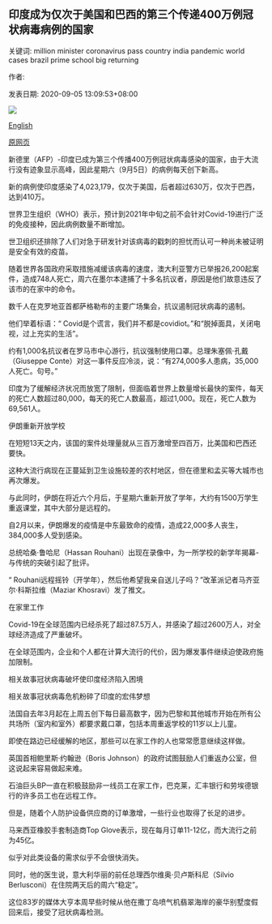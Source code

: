 ## 印度成为仅次于美国和巴西的第三个传递400万例冠状病毒病例的国家

关键词: million minister coronavirus pass country india pandemic world cases brazil prime school big returning

作者: 

发表日期: 2020-09-05 13:09:53+08:00

![](https://www.straitstimes.com/sites/default/files/styles/x_large/public/articles/2020/09/05/fhindia0509.jpg?itok=kXW_KM1R)

[English](India%20becomes%20third%20country%20to%20pass%20four%20million%20coronavirus%20cases%2C%20after%20US%20and%20Brazil.md)

[原网页](https://www.straitstimes.com/asia/south-asia/india-closes-in-on-brazil-as-covid-19-infections-cross-4-million)

新德里（AFP）-印度已成为第三个传播400万例冠状病毒感染的国家，由于大流行没有迹象显示高峰，因此星期六（9月5日）的病例每天创下新高。

新的病例使印度感染了4,023,179，仅次于美国，后者超过630万，仅次于巴西，达到410万。

世界卫生组织（WHO）表示，预计到2021年中旬之前不会针对Covid-19进行广泛的免疫接种，因此病例数量不断增加。

世卫组织还排除了人们对急于研发针对该病毒的戳刺的担忧而认可一种尚未被证明是安全有效的疫苗。

随着世界各国政府采取措施减缓该病毒的速度，澳大利亚警方已举报2​​6,200起案件，造成748人死亡，周六在墨尔本逮捕了十多名抗议者，原因是他们故意违反了该市的在家中的命令。

数千人在克罗地亚首都萨格勒布的主要广场集会，抗议遏制冠状病毒的遏制。

他们举着标语：“ Covid是个谎言，我们并不都是covidiot。”和“脱掉面具，关闭电视，过上充实的生活”。

约有1,000名抗议者在罗马市中心游行，抗议强制使用口罩。总理朱塞佩·孔戴（Giuseppe Conte）对这一事件反应冷淡，说：“有274,000多人患病，35,000人死亡。句号。”

印度为了缓解经济状况而放宽了限制，但面临着世界上数量增长最快的案件，每天的死亡人数超过80,000，每天的死亡人数最高，超过1,000。现在，死亡人数为69,561人。

伊朗重新开放学校

在短短13天之内，该国的案件处理量就从三百万激增至四百万，比美国和巴西还要快。

这种大流行病现在正蔓延到卫生设施较差的农村地区，但在德里和孟买等大城市也再次爆发。

与此同时，伊朗在将近六个月后，于星期六重新开放了学年，大约有1500万学生重返课堂，其中大部分是远程的。

自2月以来，伊朗爆发的疫情是中东最致命的疫情，造成22,000多人丧生，384,000多人受到感染。

总统哈桑·鲁哈尼（Hassan Rouhani）出现在录像中，为一所学校的新学年揭幕-与传统的突破引起了批评。

“ Rouhani远程摇铃（开学年），然后他希望我亲自送儿子吗？”改革派记者马齐亚尔·科斯拉维（Maziar Khosravi）发了推文。

在家里工作

Covid-19在全球范围内已经杀死了超过87.5万人，并感染了超过2600万人，对全球经济造成了严重破坏。

在全球范围内，企业和个人都在计算大流行的代价，因为爆发事件继续迫使政府施加限制。

相关故事冠状病毒破坏使印度经济陷入困境

相关故事冠状病毒危机粉碎了印度的宏伟梦想

法国自去年3月起在上周五创下每日最高数字，因为巴黎和其他城市开始在所有公共场所（室内和室外）都要求戴口罩，包括本周重返学校的11岁以上儿童。

即使在路边已经缓解的地区，那些可以在家工作的人也常常愿意继续这样做。

英国首相鲍里斯·约翰逊（Boris Johnson）的政府试图鼓励人们重返办公室，但这说起来容易做起来难。

石油巨头BP一直在积极鼓励非一线员工在家工作，巴克莱，汇丰银行和劳埃德银行的许多员工也在远程工作。

但是，随着个人防护设备供应商的订单激增，一些行业也取得了长足的进步。

马来西亚橡胶手套制造商Top Glove表示，现在每月订单11-12亿，而大流行之前为45亿。

似乎对此类设备的需求似乎不会很快消失。

同时，他的医生说，意大利华丽的前任总理西尔维奥·贝卢斯科尼（Silvio Berlusconi）在住院两天后的周六“稳定”。

这位83岁的媒体大亨本周早些时候从他在撒丁岛喷气机翡翠海岸的豪华别墅度假回来后，接受了冠状病毒检测。